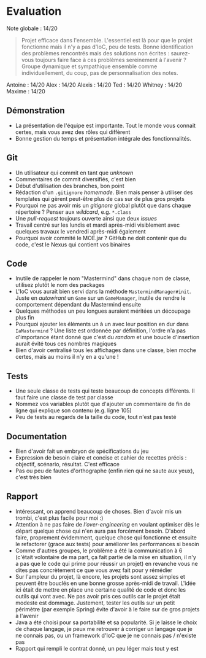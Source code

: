 # Evaluation

Note globale : 14/20

> Projet efficace dans l'ensemble. L'essentiel est là pour que le projet fonctionne mais il n'y a pas d'IoC, peu de tests. Bonne identification des problèmes rencontrés mais des solutions non écrites : saurez-vous toujours faire face à ces problèmes sereinement à l'avenir ? Groupe dynamique et sympathique ensemble comme individuellement, du coup, pas de personnalisation des notes.

Antoine : 14/20
Alex : 14/20
Alexis : 14/20
Ted : 14/20
Whitney : 14/20
Maxime : 14/20

## Démonstration

* La présentation de l'équipe est importante. Tout le monde vous connait certes, mais vous avez des rôles qui diffèrent
* Bonne gestion du temps et présentation intégrale des fonctionnalités.

## Git

* Un utilisateur qui commit en tant que *unknown*
* Commentaires de commit diversifiés, c'est bien
* Début d'utilisation des branches, bon point
* Rédaction d'un `.gitignore` *homemade*. Bien mais penser à utiliser des templates qui gèrent peut-être plus de cas sur de plus gros projets
* Pourquoi ne pas avoir mis un *gitignore* global plutôt que dans chaque répertoire ? Penser aux *wildcard*, e.g. `*.class`
* Une *pull-request* toujours ouverte ainsi que deux *issues*
* Travail centré sur les lundis et mardi après-midi visiblement avec quelques travaux le vendredi après-midi également
* Pourquoi avoir commité le MOE.jar ? GitHub ne doit contenir que du code, c'est le Nexus qui contient vos binaires

## Code

* Inutile de rappeler le nom "Mastermind" dans chaque nom de classe, utilisez plutôt le nom des packages
* L'IoC vous aurait bien servi dans la méthode `MastermindManager#init`. Juste en *autowirant* un `Game` sur un `GameManager`, inutile de rendre le comportement dépendant du Mastermind ensuite
* Quelques méthodes un peu longues auraient méritées un découpage plus fin
* Pourquoi ajouter les éléments un à un avec leur position en dur dans `IaMastermind` ? Une liste est ordonnée par définition, l'ordre n'a pas d'importance étant donné que c'est du *random* et une boucle d'insertion aurait évité tous ces nombres magiques
* Bien d'avoir centralisé tous les affichages dans une classe, bien moche certes, mais au moins il n'y en a qu'une !

## Tests

* Une seule classe de tests qui teste beaucoup de concepts différents. Il faut faire une classe de test par classe
* Nommez vos variables plutôt que d'ajouter un commentaire de fin de ligne qui explique son contenu (e.g. ligne 105)
* Peu de tests au regards de la taille du code, tout n'est pas testé

## Documentation

* Bien d'avoir fait un embryon de spécifications du jeu
* Expression de besoin claire et concise et cahier de recettes précis : objectif, scénario, résultat. C'est efficace
* Pas ou peu de fautes d'orthographe (enfin rien qui ne saute aux yeux), c'est très bien

## Rapport

* Intéressant, on apprend beaucoup de choses. Bien d'avoir mis un trombi, c'est plus facile pour moi :)
* Attention à ne pas faire de *l'over-engineering* en voulant optimiser dès le départ quelque chose qui n'en aura pas forcément besoin. D'abord faire, proprement évidemment, quelque chose qui fonctionne et ensuite le refactorer (grace aux tests) pour améliorer les performances si besoin
* Comme d'autres groupes, le problème a été la communication à 6 (c'était volontaire de ma part, ça fait partie de la mise en situation, il n'y a pas que le code qui prime pour réussir un projet) en revanche vous ne dites pas concrètement ce que vous avez fait pour y rémédier
* Sur l'ampleur du projet, là encore, les projets sont assez simples et peuvent être bouclés en une bonne grosse après-midi de travail. L'idée ici était de mettre en place une certaine qualité de code et donc les outils qui vont avec. Ne pas avoir pris ces outils car le projet était modeste est dommage. Justement, tester les outils sur un petit périmètre (par exemple Spring) évite d'avoir à le faire sur de gros projets à l'avenir
* Java a été choisi pour sa portabilité et sa popularité. Si je laisse le choix de chaque langage, je peux me retrouver à corriger un langage que je ne connais pas, ou un framework d'IoC que je ne connais pas / n'existe pas
* Rapport qui rempli le contrat donné, un peu léger mais tout y est